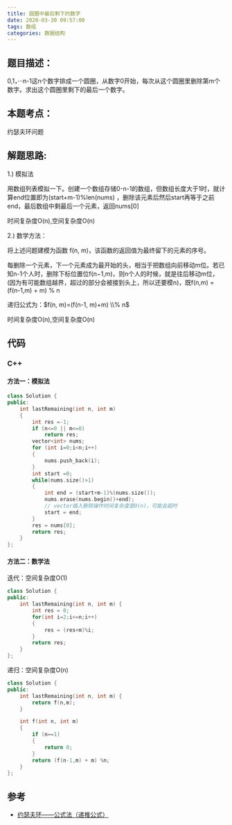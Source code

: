 ```yaml
---
title: 圆圈中最后剩下的数字
date: 2020-03-30 09:57:00
tags: 数组
categories: 数据结构
---
```

## 题目描述：

0,1，···n-1这n个数字排成一个圆圈，从数字0开始，每次从这个圆圈里删除第m个数字。求出这个圆圈里剩下的最后一个数字。

<!--more-->

## 本题考点：
  
  约瑟夫环问题
  
## 解题思路:
  
  1.) 模拟法
  
  用数组列表模拟一下。创建一个数组存储0-n-1的数组，但数组长度大于1时，就计算end位置即为(start+m-1)%len(nums) ，删除该元素后然后start再等于之前end，最后数组中剩最后一个元素，返回nums[0]
  
  时间复杂度O(n),空间复杂度O(n)
  
  2.) 数学方法：
  
  将上述问题建模为函数 f(n, m)，该函数的返回值为最终留下的元素的序号。
  
  每删除一个元素，下一个元素成为最开始的头，相当于把数组向前移动m位。若已知n-1个人时，删除下标位置位f(n−1,m)，则n个人的时候，就是往后移动m位，(因为有可能数组越界，超过的部分会被接到头上，所以还要模n)，既f(n,m) = (f(n-1,m) + m) % n
  
  递归公式为：$f(n, m)=(f(n-1, m)+m) \\% n$
  
  时间复杂度O(n),空间复杂度O(n)
## 代码
### C++ 
#### 方法一：模拟法
```c++
class Solution {
public:
    int lastRemaining(int n, int m)
    {
        int res =-1;
        if (n<=0 || m<=0)
            return res;
        vector<int> nums;
        for (int i=0;i<n;i++)
        {
            nums.push_back(i);
        }
        int start =0;
        while(nums.size()>1)
        {
            int end = (start+m-1)%(nums.size());
            nums.erase(nums.begin()+end);  
            // vector插入删除操作时间复杂度是O(n)，可能会超时
            start = end;
        }
        res = nums[0];
        return res;
    }
};
```
#### 方法二：数学法

迭代：空间复杂度O(1)
```c++
class Solution {
public:
    int lastRemaining(int n, int m) {
        int res = 0;
        for(int i=2;i<=n;i++)
        {
            res = (res+m)%i;
        }
        return res;
    }
};
```

递归：空间复杂度O(n)
```c++
class Solution {
public:
    int lastRemaining(int n, int m) {
        return f(n,m);
    }

    int f(int n, int m)
    {
        if (n==1)
        {
            return 0;
        }
        return (f(n-1,m) + m) %n;
    }
};
```
## 参考

 - [约瑟夫环——公式法（递推公式）](https://blog.csdn.net/u011500062/article/details/72855826)